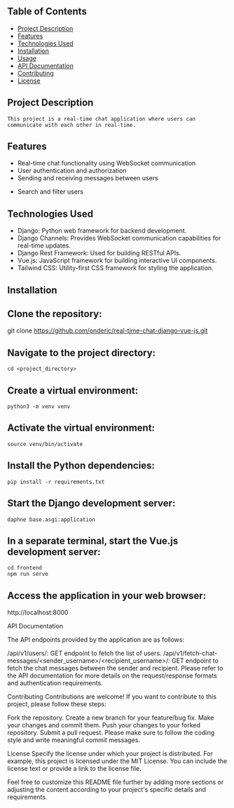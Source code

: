 ## Table of Contents

- [Project Description](#project-description)
- [Features](#features)
- [Technologies Used](#technologies-used)
- [Installation](#installation)
- [Usage](#usage)
- [API Documentation](#api-documentation)
- [Contributing](#contributing)
- [License](#license)

## Project Description
    This project is a real-time chat application where users can communicate with each other in real-time.

## Features

- Real-time chat functionality using WebSocket communication
- User authentication and authorization
- Sending and receiving messages between users
<!-- - Displaying online/offline status of users -->
- Search and filter users

## Technologies Used

- Django: Python web framework for backend development.
- Django Channels: Provides WebSocket communication capabilities for real-time updates.
- Django Rest Framework: Used for building RESTful APIs.
- Vue.js: JavaScript framework for building interactive UI components.
- Tailwind CSS: Utility-first CSS framework for styling the application.

## Installation

## Clone the repository:

   git clone https://github.com/onderic/real-time-chat-django-vue-js.git


## Navigate to the project directory:
    cd <project_directory>

## Create a virtual environment:

    python3 -m venv venv
##  Activate the virtual environment:
    source venv/bin/activate

## Install the Python dependencies:
    pip install -r requirements.txt



## Start the Django development server:
    daphne base.asgi:application

## In a separate terminal, start the Vue.js development server:

    cd frontend
    npm run serve

## Access the application in your web browser:
http://localhost:8000


API Documentation

The API endpoints provided by the application are as follows:

/api/v1/users/: GET endpoint to fetch the list of users.
/api/v1/fetch-chat-messages/<sender_username>/<recipient_username>/: GET endpoint to fetch the chat messages between the sender and recipient.
Please refer to the API documentation for more details on the request/response formats and authentication requirements.



Contributing
Contributions are welcome! If you want to contribute to this project, please follow these steps:

Fork the repository.
Create a new branch for your feature/bug fix.
Make your changes and commit them.
Push your changes to your forked repository.
Submit a pull request.
Please make sure to follow the coding style and write meaningful commit messages.

License
Specify the license under which your project is distributed. For example, this project is licensed under the MIT License. You can include the license text or provide a link to the license file.


Feel free to customize this README file further by adding more sections or adjusting the content according to your project's specific details and requirements.